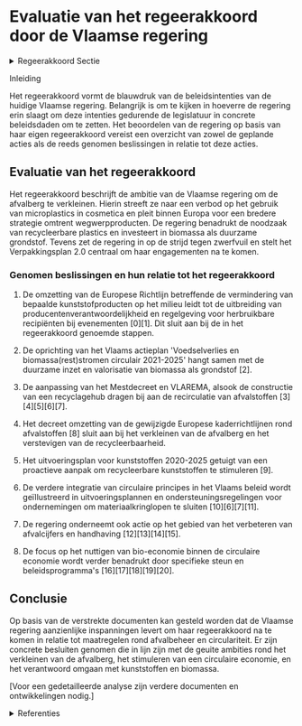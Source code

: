 # Evaluatie van het regeerakkoord door de Vlaamse regering

<details>
        <summary>Regeerakkoord Sectie </summary>
        <p>2.4.2.3 Verkleinen van afvalberg We storten en verbranden met zijn allen nog te veel afval; waardevolle grondstoffen die verloren gaan en waar we energie in gestoken hebben bij de productie ervan. We pleiten binnen Europa voor een verbod op het gebruik van microplastics in cosmetica, verzorgingsproducten en onderhoudsproducten en op een bredere strategie inzake wegwerp-producten, ongeacht het materiaal waaruit ze gemaakt zijn. Binnen Europa nemen we het voortouw naar een maatschappij waarin plastics maximaal recycleer-baar zijn en maximaal gerecycleerd worden. Zo realiseren we een circulaire economie voor plastics. We zetten in op biomassa als duurzame grondstof en investeren in innovatie om CO2 te gebruiken als grondstof. Waar dat mogelijk is en wenselijk vanuit de functie die ze vervullen, moeten plastics bio-afbreekbaar zijn. De gebruikte biologische grondstoffen moeten steeds duurzaam zijn; de beleidsvisie “Bio-economie in Vlaanderen” blijft hierbij een belangrijk richtsnoer. We voeren de strijd tegen zwerfvuil op. Dit is ieders verantwoordelijkheid: we zorgen ervoor dat de verpakkingssector zijn ambitieuze engage-menten nakomt op basis van de voorziene nulmeting en we zetten in op handhaving. De Vlaamse regering zal alle afspraken gemaakt in het Verpakkingsplan 2.0 uitvoeren, waaronder de evaluatie eind 2023 en de daaraan gekoppelde consequenties, namelijk dat indien de doelstel-lingen nog steeds niet significant gehaald worden, de sector gevraagd zal worden om statiegeld te organiseren of een veralgemeend beloningssysteem in te voeren. Ook de andere betrokken sectoren moeten actief en financieel bijdragen aan de strijd tegen zwerfvuil. We stimuleren een actief overleg tussen voedings- en verpakkingsindustrie, lokale overheden en horeca om slimmere en afvalarme ondernemingsmo-dellen te ontwikkelen voor consumptie buitens-huis. Als overheden geven we het goede voorbeeld op onze evenementen. Recycleerbaar afval moet nog beter selectief worden ingezameld: tegen 2030 moet minstens 50% van de recycleerbare fractie van huishoude-lijk én bedrijfsafval bijkomend gerecycleerd worden. Er liggen belangrijke opportuniteiten in de stromen organisch-biologisch afval, kunst-stoffen, papier en karton en textiel. Samen met alle actoren versterken we de sorteerbood-schappen via diverse communicatiestrategieën. Voedselverspilling tegengaan is een absolute prioriteit. Via het ketenoverleg werken we op diverse niveaus aan een halvering ervan tegen 2030. In samenwerking met de sector wordt actief de uitrol van recyclagemogelijkheden in Vlaanderen onderzocht. Zo streven we naar maximale recy-clage in dit land. We zorgen voor goede en betrouwbare cijfers (op basis van nulmetingen) over ingezameld en gerecycleerd afval, zodat we ons beleid goed kunnen sturen en zeker zijn dat de doelstellingen ook echt gerealiseerd worden. We onderzoeken de mogelijkheden van post-sor-tering van restfracties. We onderzoeken hoe en voor welke stromen we voor een betere afstemming tussen de gewesten inzake aanvaardingsplichten kunnen zorgen, zodat er een uniform beleid gevoerd wordt over heel België. Indien nodig kan hiervoor een samen-werkingsakkoord afgesloten worden. We evalueren samen met de gemeenten de wense-lijke rol van overheden in afvalverwerkingsinstal-laties, vanuit de bezorgdheid dat zij zich voldoende moeten kunnen focussen op preventie en beleid. Huidige afvalintercommunales vormen niet altijd een logisch geografisch geheel, ten koste van efficiëntie en milieu-impact. We nodigen hen uit om voorstellen te formuleren om deze efficiëntie te verbeteren en om hun werkingsge-bied te optimaliseren. Op basis van deze voor-stellen werkt de Vlaamse regering een visie uit. </p>
        </details> 

Inleiding

Het regeerakkoord vormt de blauwdruk van de beleidsintenties van de huidige Vlaamse regering. Belangrijk is om te kijken in hoeverre de regering erin slaagt om deze intenties gedurende de legislatuur in concrete beleidsdaden om te zetten. Het beoordelen van de regering op basis van haar eigen regeerakkoord vereist een overzicht van zowel de geplande acties als de reeds genomen beslissingen in relatie tot deze acties.

## Evaluatie van het regeerakkoord 

Het regeerakkoord beschrijft de ambitie van de Vlaamse regering om de afvalberg te verkleinen. Hierin streeft ze naar een verbod op het gebruik van microplastics in cosmetica en pleit binnen Europa voor een bredere strategie omtrent wegwerpproducten. De regering benadrukt de noodzaak van recycleerbare plastics en investeert in biomassa als duurzame grondstof. Tevens zet de regering in op de strijd tegen zwerfvuil en stelt het Verpakkingsplan 2.0 centraal om haar engagementen na te komen.

### Genomen beslissingen en hun relatie tot het regeerakkoord

1. De omzetting van de Europese Richtlijn betreffende de vermindering van bepaalde kunststofproducten op het milieu leidt tot de uitbreiding van producentenverantwoordelijkheid en regelgeving voor herbruikbare recipiënten bij evenementen \[0\]\[1\]. Dit sluit aan bij de in het regeerakkoord genoemde stappen. 

2. De oprichting van het Vlaams actieplan 'Voedselverlies en biomassa(rest)stromen circulair 2021-2025' hangt samen met de duurzame inzet en valorisatie van biomassa als grondstof \[2\].

3. De aanpassing van het Mestdecreet en VLAREMA, alsook de constructie van een recyclagehub dragen bij aan de recirculatie van afvalstoffen \[3\]\[4\]\[5\]\[6\]\[7\].

4. Het decreet omzetting van de gewijzigde Europese kaderrichtlijnen rond afvalstoffen \[8\] sluit aan bij het verkleinen van de afvalberg en het verstevigen van de recycleerbaarheid.

5. Het uitvoeringsplan voor kunststoffen 2020-2025 getuigt van een proactieve aanpak om recycleerbare kunststoffen te stimuleren \[9\].

6. De verdere integratie van circulaire principes in het Vlaams beleid wordt geïllustreerd in uitvoeringsplannen en ondersteuningsregelingen voor ondernemingen om materiaalkringlopen te sluiten \[10\]\[6\]\[7\]\[11\].

7. De regering onderneemt ook actie op het gebied van het verbeteren van afvalcijfers en handhaving \[12\]\[13\]\[14\]\[15\].

8. De focus op het nuttigen van bio-economie binnen de circulaire economie wordt verder benadrukt door specifieke steun en beleidsprogramma's \[16\]\[17\]\[18\]\[19\]\[20\].

## Conclusie 

Op basis van de verstrekte documenten kan gesteld worden dat de Vlaamse regering aanzienlijke inspanningen levert om haar regeerakkoord na te komen in relatie tot maatregelen rond afvalbeheer en circulariteit. Er zijn concrete besluiten genomen die in lijn zijn met de geuite ambities rond het verkleinen van de afvalberg, het stimuleren van een circulaire economie, en het verantwoord omgaan met kunststoffen en biomassa.

[Voor een gedetailleerde analyse zijn verdere documenten en ontwikkelingen nodig.]

<details>
        <summary> Referenties</summary>
        **[\[0\]](http://themis.vlaanderen.be/id/nieuwsbericht/63E394302E929B312AB5D0F2)** : **(2023-02-10)** Omzetting Europese Richtlijn vermindering effecten bepaalde kunststofproducten op het milieu: wijzigingsbesluit Voorontwerp van besluit van de Vlaamse Regering tot wijziging van het besluit van de Vla... 

**[\[1\]](http://themis.vlaanderen.be/id/nieuwsbericht/645A563B8E8235823F6B747D)** : **(2023-05-12)** Omzetting Europese Richtlijn vermindering effecten bepaalde kunststofproducten op het milieu: wijzigingsbesluit Ontwerpbesluit van de Vlaamse Regering tot wijziging van het besluit van de Vlaamse Rege... 

**[\[2\]](http://themis.vlaanderen.be/id/nieuwsbrief-info/607FEC23364ED900080004E3)** : **(2021-04-23)** Vlaams actieplan 'Voedselverlies en biomassa(rest)stromen circulair 2021-2025'   De Vlaamse Regering keurt ​het  Vlaams actieplan 'Voedselverlies en biomassa(rest)stromen circulair 2021-2025' goed. Me... 

**[\[3\]](http://themis.vlaanderen.be/id/resource/ac2116b0-4925-11ec-94bb-99a9d1e168fe)** : **(2020-12-18)** Omzetting gewijzigde Europese richtlijnen afvalstoffen, havenontvangstvoorzieningen voor afvalafgifte van schepen en vermindering effecten van bepaalde kunststofproducten op het milieu Ontwerpdecreet ... 

**[\[4\]](http://themis.vlaanderen.be/id/resource/d7a771b0-4927-11ec-94bb-99a9d1e168fe)** : **(2020-07-17)** Omzetting van de gewijzigde Europese kaderrichtlijn afvalstoffen: wijzigingsdecreet Voorontwerp van decreet tot wijziging van het decreet van 5 april 1995 houdende algemene bepalingen inzake milieubel... 

**[\[5\]](http://themis.vlaanderen.be/id/nieuwsbrief-info/60C89B23364ED900080003DC)** : **(2021-06-18)** Plan Vlaamse Veerkracht: Recyclagehub regels voor toekenning steun aan ondernemingen om materiaalkringlopen te sluiten Recyclagehub Voorontwerp van besluit van de Vlaamse Regering tot vaststelling van... 

**[\[6\]](http://themis.vlaanderen.be/id/nieuwsbericht/646CC9758E8235823F6B8299)** : **(2023-05-26)** Ontwerp van Lokaal Materialenplan: uitvoeringsplan huishoudelijk afval en gelijkaardig bedrijfsafval   Na goedkeuring van het verslag over het openbaar onderzoek ter zake keurt de Vlaamse Regering ook... 

**[\[7\]](http://themis.vlaanderen.be/id/nieuwsbrief-info/612F8B2B364ED90008000292)** : **(2021-09-03)** Plan Vlaamse Veerkracht: Recyclagehub regels voor toekenning steun aan ondernemingen om materiaalkringlopen te sluiten Recyclagehub Ontwerpbesluit van de Vlaamse Regering tot vaststelling van de regel... 

**[\[8\]](http://themis.vlaanderen.be/id/resource/d67a43b0-4924-11ec-94bb-99a9d1e168fe)** : **(2021-02-26)** Decreet omzetting van de gewijzigde Europese kaderrichtlijnen rond afvalstoffen Bekrachtiging en afkondiging van het decreet tot wijziging van het decreet van 5 april 1995 houdende algemene bepalingen... 

**[\[9\]](http://themis.vlaanderen.be/id/resource/9f29bed0-492a-11ec-94bb-99a9d1e168fe)** : **(2020-02-21)** Uitvoeringsplan kunststoffen 2020-2025 OVAM   De Openbare Vlaamse Afvalmaatschappij (OVAM) heeft een uitvoeringsplan voor kunststoffen 2020-2025 voorbereid. Het actieprogramma bevat acties die het slu... 

**[\[10\]](http://themis.vlaanderen.be/id/nieuwsbrief-info/63A092F9DBF1CAE811021A35)** : **(2022-12-23)** Evaluatie Verpakkingsbeleid en zwerfvuilbeleid 2.0 

**[\[11\]](http://themis.vlaanderen.be/id/nieuwsbrief-info/637DDE6C34B8770AF8FDF3A6)** : **(2022-11-25)** Plan Vlaamse Veerkracht: Steun aan ondernemingen om materiaalkringlopen te sluiten in kader van tweede oproep 'Recyclagehub' Recyclagehub Resultaten van de tweede call in uitvoering van het besluit va... 

**[\[12\]](http://themis.vlaanderen.be/id/resource/5d2af770-4924-11ec-94bb-99a9d1e168fe)** : **(2021-04-02)** Vlaams reglement duurzaam beheer van materiaalkringlopen en afvalstoffen (Vlarema): wijzigingsbesluit Voorontwerp van besluit van de Vlaamse Regering tot wijziging van het besluit van de Vlaamse Reger... 

**[\[13\]](http://themis.vlaanderen.be/id/nieuwsbericht/657B2DF8E2E2C9E5814C0C68)** : **(2023-12-15)** Wijziging decreet duurzaam beheer van materiaalkringlopen en afvalstoffen (Materialendecreet) wat betreft de dringende verwerking van afvalstoffen Voorontwerp van decreet tot wijziging van het decreet... 

**[\[14\]](http://themis.vlaanderen.be/id/nieuwsbrief-info/6094EEDB364ED9000800014C)** : **(2021-05-07)** Handhaving zwerfvuil en sluikstort Voorontwerp van besluit van de Vlaamse Regering tot wijziging van het besluit van de Vlaamse Regering van 12 december 2008 tot uitvoering van titel XVI van het decre... 

**[\[15\]](http://themis.vlaanderen.be/id/nieuwsbrief-info/633D41BEEB2A31D34EEC6020)** : **(2022-10-07)** Oproep circulaire voedselketen 2022: preventie van voedselverlies en hoogwaardige valorisatie van voedselreststromen Ontwerpbesluit van de Vlaamse Regering tot het toekennen van de subsidies voor de g... 

**[\[16\]](http://themis.vlaanderen.be/id/nieuwsbrief-info/62693E061C4A193816C2FCAD)** : **(2022-04-29)** Plan Vlaamse Veerkracht: volgende stappen en uitbreiding van het Vlaams beleidsplan bio-economie Volgende stappen en uitbreiding van het Vlaams beleidsplan bio-economie  ​De  beleidsnota Economie, Wet... 

**[\[17\]](http://themis.vlaanderen.be/id/resource/a9f5ab30-4925-11ec-94bb-99a9d1e168fe)** : **(2020-12-18)** Vlaams beleidsplan bio-economie   De Vlaamse Regering keurt het Vlaams beleidsplan bio-economie goed. Het bevat een reeks acties rond stimulering van onderzoek en innovatie, begeleiding van nieuwe sam... 

**[\[18\]](http://themis.vlaanderen.be/id/nieuwsbrief-info/62CD113D8E6C4430A8898105)** : **(2022-07-15)** Interregionaal samenwerkingsakkoord uitgebreide producentenverantwoordelijkheid en zwerfvuil   Ontwerp van samenwerkingsakkoord betreffende het kader voor de uitgebreide producentenverantwoordelijkhei... 

**[\[19\]](http://themis.vlaanderen.be/id/nieuwsbrief-info/6398493BC2B90D4571CF89DF)** : **(2022-12-16)** Plan Vlaamse Veerkracht: 1 miljoen strategische ecologiesteun aan Covestro nv in Antwerpen Toekenning van Strategische Ecologiesteun aan Covestro nv te Antwerpen  De Vlaamse Regering kent 1 miljoen eu... 

**[\[20\]]** : **(2020-07-10)** Transversale werking voor de circulaire economie van Vlaanderen 
        </details> 

